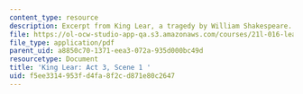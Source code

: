 ```yaml
---
content_type: resource
description: Excerpt from King Lear, a tragedy by William Shakespeare.
file: https://ol-ocw-studio-app-qa.s3.amazonaws.com/courses/21l-016-learning-from-the-past-drama-science-performance-spring-2009/f5ee3314953fd4fa8f2cd871e80c2647_MIT21L_016s09_read05_lear3_1.pdf
file_type: application/pdf
parent_uid: a8850c70-1371-eea3-072a-935d000bc49d
resourcetype: Document
title: 'King Lear: Act 3, Scene 1 '
uid: f5ee3314-953f-d4fa-8f2c-d871e80c2647
---
```

